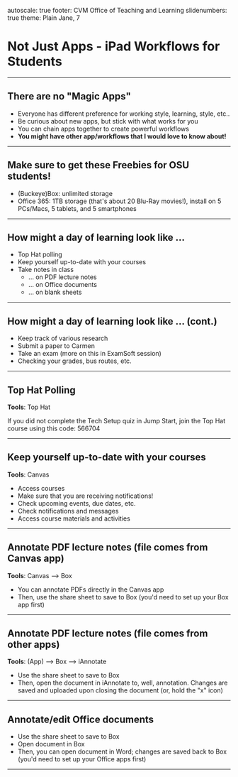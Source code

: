 autoscale: true
footer: CVM Office of Teaching and Learning
slidenumbers: true
theme: Plain Jane, 7

# Not Just Apps - iPad Workflows for Students

---

## There are no "Magic Apps"

* Everyone has different preference for working style, learning, style, etc..
* Be curious about new apps, but stick with what works for you
* You can chain apps together to create powerful workflows
* **You might have other app/workflows that I would love to know about!**

---

## Make sure to get these Freebies for OSU students!

* (Buckeye)Box: unlimited storage
* Office 365: 1TB storage (that's about 20 Blu-Ray movies!), install on 5 PCs/Macs, 5 tablets, and 5 smartphones

---

## How might a day of learning look like ...

  * Top Hat polling
  * Keep yourself up-to-date with your courses
  * Take notes in class
    * ... on PDF lecture notes
    * ... on Office documents
    * ... on blank sheets

---

## How might a day of learning look like ... (cont.)

  * Keep track of various research 
  * Submit a paper to Carmen
  * Take an exam (more on this in ExamSoft session)
  * Checking your grades, bus routes, etc.

---

## Top Hat Polling

**Tools**: Top Hat

If you did not complete the Tech Setup quiz in Jump Start, join the Top Hat course using this code: 566704

---

## Keep yourself up-to-date with your courses

**Tools**: Canvas

* Access courses
* Make sure that you are receiving notifications!
* Check upcoming events, due dates, etc.
* Check notifications and messages
* Access course materials and activities

---

## Annotate PDF lecture notes (file comes from Canvas app)

**Tools**: Canvas --> Box

* You can annotate PDFs directly in the Canvas app
* Then, use the share sheet to save to Box (you'd need to set up your Box app first)

---

## Annotate PDF lecture notes (file comes from other apps)

**Tools**: (App) --> Box --> iAnnotate

* Use the share sheet to save to Box
* Then, open the document in iAnnotate to, well, annotation. Changes are saved and uploaded upon closing the document (or, hold the "x" icon)

---

## Annotate/edit Office documents

* Use the share sheet to save to Box
* Open document in Box
* Then, you can open document in Word; changes are saved back to Box (you'd need to set up your Office apps first)

---

## 






